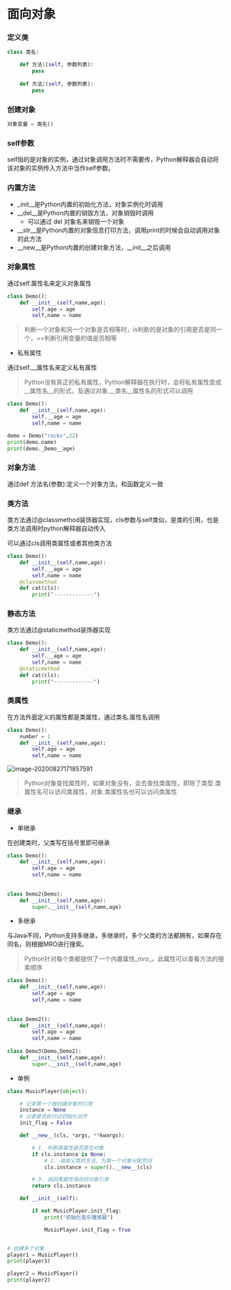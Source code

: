 # 面向对象

### 定义类

```python
class 类名:

    def 方法1(self, 参数列表):
        pass
    
    def 方法2(self, 参数列表):
        pass
```

### 创建对象

```python
对象变量 = 类名()
```

### self参数

self指的是对象的实例，通过对象调用方法时不需要传，Python解释器会自动将该对象的实例传入方法中当作self参数。

### 内置方法

- \_init__是Python内置的初始化方法，对象实例化时调用
- \__del__是Python内置的销毁方法，对象销毁时调用
  - 可以通过 del 对象名来销毁一个对象
- \__str__是Python内置的对象信息打印方法，调用print的时候会自动调用对象的此方法
- \__new__是Python内置的创建对象方法，\__init__之后调用

### 对象属性

通过self.属性名来定义对象属性

```python
class Demo():
    def __init__(self,name,age):
        self.age = age
        self,name = name
```

> 判断一个对象和另一个对象是否相等时，is判断的是对象的引用是否是同一个，==判断引用变量的值是否相等

- 私有属性

通过self.__属性名来定义私有属性

> Python没有真正的私有属性，Python解释器在执行时，会将私有属性变成\__属性名__的形式，及通过对象.\__类名\__属性名的形式可以调用

```python
class Demo():
    def __init__(self,name,age):
        self.__age = age
        self,name = name

demo = Demo("rocks",22)
print(demo.name)
print(demo._Demo__age)
```

### 对象方法

通过def 方法名(参数):定义一个对象方法，和函数定义一致

### 类方法

类方法通过@classmethod装饰器实现，cls参数与self类似，是类的引用，也是类方法调用时python解释器自动传入

可以通过cls调用类属性或者其他类方法

```python
class Demo():
    def __init__(self,name,age):
        self.__age = age
        self,name = name
    @classmethod
    def cat(cls):
        print("-------------")
```

### 静态方法

类方法通过@staticmethod装饰器实现

```python
class Demo():
    def __init__(self,name,age):
        self.__age = age
        self,name = name
    @staticmethod
    def cat(cls):
        print("-------------")
```

### 类属性

在方法外面定义的属性都是类属性，通过类名.属性名调用

```python
class Demo():
    number = 1
    def __init__(self,name,age):
        self.age = age
        self,name = name
```

![image-20200827171857591](E:\git-repository\Python-Notes\docs\base\images\image-20200827171857591.png)

> Python对象查找属性时，如果对象没有，会去查找类属性，即除了类型.类属性名可以访问类属性，对象.类属性名也可以访问类属性

### 继承

- 单继承

在创建类时，父类写在括号里即可继承

```python
class Demo():
    def __init__(self,name,age):
        self.age = age
        self,name = name
        
        
class Demo2(Demo):
    def __init__(self,name,age):
		super.__init__(self,name,age)
```

- 多继承

与Java不同，Python支持多继承，多继承时，多个父类的方法都拥有，如果存在同名，则根据MRO进行搜索。

> Python针对每个类都提供了一个内置属性\__mro__，此属性可以查看方法的搜索顺序

```python
class Demo():
    def __init__(self,name,age):
        self.age = age
        self,name = name
        
        
class Demo2():
    def __init__(self,name,age):
        self.age = age
        self,name = name
        
class Demo3(Demo,Demo2):
    def __init__(self,name,age):
		super.__init__(self,name,age)
```

- 单例

```python
class MusicPlayer(object):

    # 记录第一个被创建对象的引用
    instance = None
    # 记录是否执行过初始化动作
    init_flag = False

    def __new__(cls, *args, **kwargs):

        # 1. 判断类属性是否是空对象
        if cls.instance is None:
            # 2. 调用父类的方法，为第一个对象分配空间
            cls.instance = super().__new__(cls)

        # 3. 返回类属性保存的对象引用
        return cls.instance

    def __init__(self):

        if not MusicPlayer.init_flag:
            print("初始化音乐播放器")

            MusicPlayer.init_flag = True


# 创建多个对象
player1 = MusicPlayer()
print(player1)

player2 = MusicPlayer()
print(player2)
```

